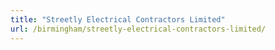 ```yaml
---
title: "Streetly Electrical Contractors Limited"
url: /birmingham/streetly-electrical-contractors-limited/
---
```

